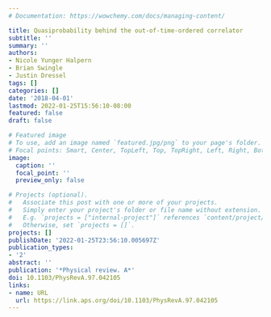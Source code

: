 ```yaml
---
# Documentation: https://wowchemy.com/docs/managing-content/

title: Quasiprobability behind the out-of-time-ordered correlator
subtitle: ''
summary: ''
authors:
- Nicole Yunger Halpern
- Brian Swingle
- Justin Dressel
tags: []
categories: []
date: '2018-04-01'
lastmod: 2022-01-25T15:56:10-08:00
featured: false
draft: false

# Featured image
# To use, add an image named `featured.jpg/png` to your page's folder.
# Focal points: Smart, Center, TopLeft, Top, TopRight, Left, Right, BottomLeft, Bottom, BottomRight.
image:
  caption: ''
  focal_point: ''
  preview_only: false

# Projects (optional).
#   Associate this post with one or more of your projects.
#   Simply enter your project's folder or file name without extension.
#   E.g. `projects = ["internal-project"]` references `content/project/deep-learning/index.md`.
#   Otherwise, set `projects = []`.
projects: []
publishDate: '2022-01-25T23:56:10.005697Z'
publication_types:
- '2'
abstract: ''
publication: '*Physical review. A*'
doi: 10.1103/PhysRevA.97.042105
links:
- name: URL
  url: https://link.aps.org/doi/10.1103/PhysRevA.97.042105
---
```

